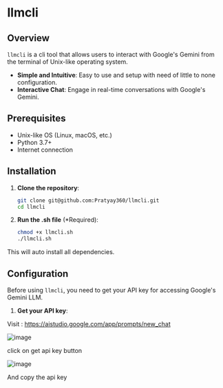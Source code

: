 # llmcli

## Overview

`llmcli` is a cli tool that allows users to interact with Google's Gemini from the terminal of Unix-like operating system.
- **Simple and Intuitive**: Easy to use and setup with need of little to none configuration.
- **Interactive Chat**: Engage in real-time conversations with Google's Gemini.

## Prerequisites

- Unix-like OS (Linux, macOS, etc.)
- Python 3.7+
- Internet connection

## Installation

1. **Clone the repository**:
    ```sh
    git clone git@github.com:Pratyay360/llmcli.git
    cd llmcli
    ```

2. **Run the .sh file** (*Required):
    ```sh
    chmod +x llmcli.sh
    ./llmcli.sh
    ```
This will auto install all dependencies.

## Configuration

Before using `llmcli`, you need to get your API key for accessing Google's Gemini LLM. 

1. **Get your API key**:

Visit : https://aistudio.google.com/app/prompts/new_chat

![image](https://github.com/user-attachments/assets/1239adbb-43e5-4328-a185-c50cbe4534fe)

click on get api key button

![image](https://github.com/user-attachments/assets/3cbf3cdc-1ccd-48d4-ab0f-f27a91921a2e)

And copy the api key



